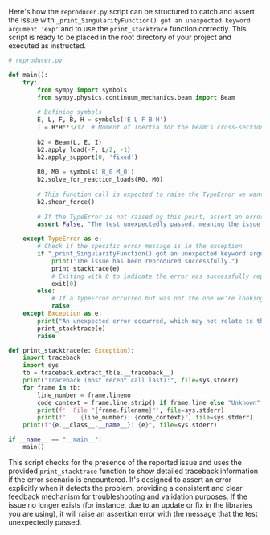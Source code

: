 Here's how the `reproducer.py` script can be structured to catch and assert the issue with `_print_SingularityFunction() got an unexpected keyword argument 'exp'` and to use the `print_stacktrace` function correctly. This script is ready to be placed in the root directory of your project and executed as instructed.

```python
# reproducer.py

def main():
    try:
        from sympy import symbols
        from sympy.physics.continuum_mechanics.beam import Beam
        
        # Defining symbols
        E, L, F, B, H = symbols('E L F B H')
        I = B*H**3/12  # Moment of Inertia for the beam's cross-sectional area
        
        b2 = Beam(L, E, I)
        b2.apply_load(-F, L/2, -1)
        b2.apply_support(0, 'fixed')
        
        R0, M0 = symbols('R_0 M_0')
        b2.solve_for_reaction_loads(R0, M0)
        
        # This function call is expected to raise the TypeError we want to catch
        b2.shear_force()
        
        # If the TypeError is not raised by this point, assert an error as the expected condition was not met
        assert False, "The test unexpectedly passed, meaning the issue might have been resolved."

    except TypeError as e:
        # Check if the specific error message is in the exception
        if "_print_SingularityFunction() got an unexpected keyword argument 'exp'" in str(e):
            print("The issue has been reproduced successfully.")
            print_stacktrace(e)
            # Exiting with 0 to indicate the error was successfully reproduced based on the provided setup
            exit(0)
        else:
            # If a TypeError occurred but was not the one we're looking for, re-raise it
            raise
    except Exception as e:
        print("An unexpected error occurred, which may not relate to the reported issue.")
        print_stacktrace(e)
        raise

def print_stacktrace(e: Exception):
    import traceback
    import sys
    tb = traceback.extract_tb(e.__traceback__)
    print("Traceback (most recent call last):", file=sys.stderr)
    for frame in tb:
        line_number = frame.lineno
        code_context = frame.line.strip() if frame.line else "Unknown"
        print(f'  File "{frame.filename}"', file=sys.stderr)
        print(f"    {line_number}: {code_context}", file=sys.stderr)
    print(f"{e.__class__.__name__}: {e}", file=sys.stderr)

if __name__ == "__main__":
    main()
```

This script checks for the presence of the reported issue and uses the provided `print_stacktrace` function to show detailed traceback information if the error scenario is encountered. It's designed to assert an error explicitly when it detects the problem, providing a consistent and clear feedback mechanism for troubleshooting and validation purposes. If the issue no longer exists (for instance, due to an update or fix in the libraries you are using), it will raise an assertion error with the message that the test unexpectedly passed.